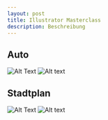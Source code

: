 ```yaml
---
layout: post
title: Illustrator Masterclass
description: Beschreibung
---
```


<h2 id="auto">Auto</h2>
<image-compare class="image" data-position="center center">
    <img slot="image-1" alt="Alt Text" src="{% link assets/images/3-OfG-Studium/2_Ai-Masterclass/Ai-Masterclass_Modul-03_Auto-Version1.png %}"/>
    <img slot="image-2" alt="Alt text" src="{% link assets/images/3-OfG-Studium/2_Ai-Masterclass/Ai-Masterclass_Modul-03_Auto-Version2.png %}"/>
</image-compare>

<h2 id="stadtplan">Stadtplan</h2>
<image-compare class="image" data-position="center center">
    <img slot="image-1" alt="Alt Text" src="{% link assets/images/3-OfG-Studium/2_Ai-Masterclass/Ai-Masterclass_Modul-01_Stadtplan-Version1.png %}"/>
    <img slot="image-2" alt="Alt text" src="{% link assets/images/3-OfG-Studium/2_Ai-Masterclass/Ai-Masterclass_Modul-01_Stadtplan-Version2.png %}"/>
</image-compare>
